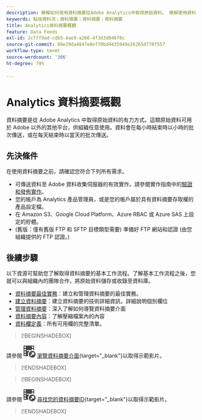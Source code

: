```yaml
---
description: 瞭解如何使用資料摘要從Adobe Analytics中取得原始資料。 瞭解使用資料摘要的先決條件，以及後續步驟。
keywords: 點按資料流；資料摘要；資料摘要；資料摘要
title: Analytics資料摘要概觀
feature: Data Feeds
exl-id: 2cfff9ad-cdb5-4ae9-a266-4f3d3d046f0c
source-git-commit: 08e29da4847e8ef70bd4435949e26265d770f557
workflow-type: tm+mt
source-wordcount: '306'
ht-degree: 79%

---
```


# Analytics 資料摘要概觀

資料摘要是從 Adobe Analytics 中取得原始資料的有力方式。這類原始資料可用於 Adobe 以外的其他平台，供組織任意使用。資料會在每小時結束時以小時的批次傳送，或在每天結束時以當天的批次傳送。

## 先決條件

在使用資料摘要之前，請確認您符合下列所有需求。

* 可傳送資料至 Adobe 資料收集伺服器的有效實作。請參閱實作指南中的[驗證和發佈實作](/help/implement/launch/validate-publish-prod.md)。
* 您的帳戶為 Analytics 產品管理員，或是您的帳戶屬於具有資料摘要存取權的產品設定檔。
* 在 Amazon S3、Google Cloud Platform、Azure RBAC 或 Azure SAS 上設定的貯體。
* (舊版：僅有舊版 FTP 和 SFTP 目標類型需要) 準備好 FTP 網站和認證 (由您組織提供的 FTP 認證。)

## 後續步驟

以下資源可幫助您了解取得資料摘要的基本工作流程。了解基本工作流程之後，您就可以與組織內的團隊合作，將原始資料儲存或收錄至資料庫。

* [資料摘要最佳實務](/help/export/analytics-data-feed/data-feeds-best-practices.md)：建立和管理資料摘要的最佳實務。
* [建立資料摘要](create-feed.md)：建立資料摘要的技術詳細資訊，詳細說明個別欄位
* [管理資料摘要](df-manage-feeds.md)：深入了解如何導覽資料摘要介面
* [資料摘要內容](c-df-contents/datafeeds-contents.md)：了解壓縮檔案<!-- Is this still the output users can download from the destination? I aske Jun. -->內的內容
* [資料欄定義](c-df-contents/datafeeds-reference.md)：所有可用欄的完整清單。

>[!BEGINSHADEBOX]

請參閱![VideoCheckedOut](/help/assets/icons/VideoCheckedOut.svg) [瀏覽資料摘要介面](https://video.tv.adobe.com/v/3428570?quality=12&learn=on&captions=chi_hant){target="_blank"}以取得示範影片。

>[!ENDSHADEBOX]



>[!BEGINSHADEBOX]

請參閱![VideoCheckedOut](/help/assets/icons/VideoCheckedOut.svg) [尋找您的資料摘要ID](https://video.tv.adobe.com/v/335747?quality=12&learn=on){target="_blank"}以取得示範影片。

>[!ENDSHADEBOX]
